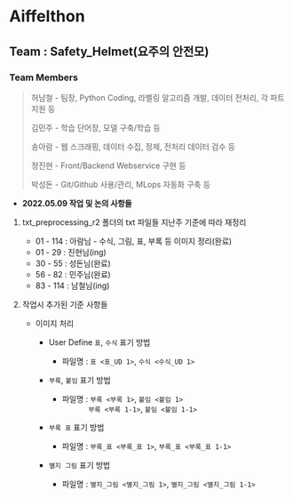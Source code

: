# Aiffelthon
## Team : Safety_Helmet(요주의 안전모)
### Team Members
> 허남철 - 팀장, Python Coding, 라벨링 알고리즘 개발, 데이터 전처리, 각 파트 지원 등
>
> 김민주 - 학습 단어장, 모델 구축/학습 등
>
> 송아람 - 웹 스크래핑, 데이터 수집, 정제, 전처리 데이터 검수 등
>
> 정진현 - Front/Backend Webservice 구현 등
>
> 박성돈 - Git/Github 사용/관리, MLops 자동화 구축 등

- __2022.05.09 작업 및 논의 사항들__
1. txt_preprocessing_r2 폴더의 txt 파일들 지난주 기준에 따라 재정리  
    - 01 - 114 : 아람님 - 수식, 그림, 표, 부록 등 이미지 정리(완료)
    - 01 - 29  : 진현님(ing)   
    - 30 - 55  : 성돈님(완료)  
    - 56 - 82  : 민주님(완료)  
    - 83 - 114 : 남철님(ing)  


2. 작업시 추가된 기준 사항들  
    - 이미지 처리  
        - User Define `표`, `수식` 표기 방법  
            - 파일명 : `표 <표_UD 1>`, `수식 <수식_UD 1>`  

        - `부록`, `붙임` 표기 방법  
            - 파일명 : `부록 <부록 1>`, `붙임 <붙임 1>`  
            &nbsp;&nbsp;&nbsp;&nbsp;&nbsp;&nbsp;&nbsp;&nbsp;&nbsp;&nbsp;&nbsp;&nbsp;`부록 <부록 1-1>`, `붙임 <붙임 1-1>`  

        - `부록 표` 표기 방법  
            - 파일명 : `부록_표 <부록_표 1>`, `부록_표 <부록_표 1-1>`  

        - `별지 그림` 표기 방법  
            - 파일명 : `별지_그림 <별지_그림 1>`, `별지_그림 <별지_그림 1-1>`  